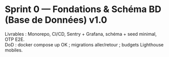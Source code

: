 # Sprint 0 — Fondations & Schéma BD (Base de Données) v1.0
Livrables : Monorepo, CI/CD, Sentry + Grafana, schéma + seed minimal, OTP E2E.  
DoD : docker compose up OK ; migrations aller/retour ; budgets Lighthouse mobiles.
